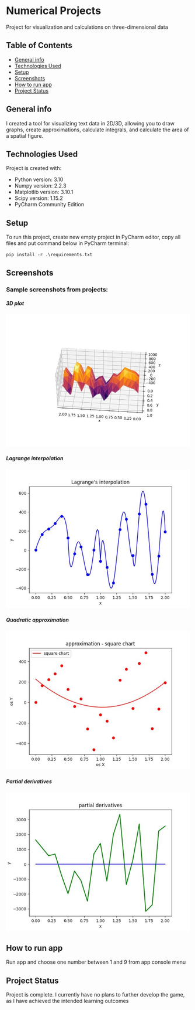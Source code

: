 # Numerical Projects
Project for visualization and calculations on three-dimensional data

## Table of Contents
* [General info](#general-info)
* [Technologies Used](#technologies-used)
* [Setup](#setup)
* [Screenshots](#screenshots)
* [How to run app](#how-to-run-app)
* [Project Status](#project-status)

## General info
I created a tool for visualizing text data in 2D/3D, allowing you to draw graphs, create approximations, calculate integrals, and calculate the area of a spatial figure.

## Technologies Used
Project is created with:
* Python version: 3.10
* Numpy version: 2.2.3
* Matplotlib version: 3.10.1
* Scipy version: 1.15.2
* PyCharm Community Edition

## Setup
To run this project, create new empty project in PyCharm editor, copy all files and put command below in PyCharm terminal:
```
pip install -r .\requirements.txt
```

## Screenshots
### Sample screenshots from projects:
##### 3D plot
![3D plot](./sampleScreens/Figure_1.jpg)
##### Lagrange interpolation
![Lagrange interpolation](./sampleScreens/Figure_2.jpg)
##### Quadratic approximation
![Quadratic approximation](./sampleScreens/Figure_3.jpg)
##### Partial derivatives
![Partial derivatives](./sampleScreens/Figure_4.jpg)

## How to run app
Run app and choose one number between 1 and 9 from app console menu

## Project Status
Project is complete. I currently have no plans to further develop the game, as I have achieved the intended learning outcomes
